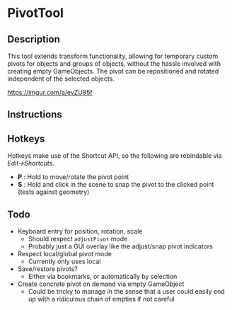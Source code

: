 # PivotTool
## Description
This tool extends transform functionality, allowing for temporary custom pivots for objects and groups of objects, without the hassle involved with creating empty GameObjects. The pivot can be repositioned and rotated independent of the selected objects.

https://imgur.com/a/evZU85f
## Instructions
## Hotkeys
Hotkeys make use of the Shortcut API, so the following are rebindable via *Edit->Shortcuts*.
* **P** : Hold to move/rotate the pivot point
* **S** : Hold and click in the scene to snap the pivot to the clicked point (tests against geometry)
## Todo
* Keyboard entry for position, rotation, scale
  * Should respect `adjustPivot` mode
  * Probably just a GUI overlay like the adjust/snap pivot indicators
* Respect local/global pivot mode
  * Currently only uses local
* Save/restore pivots?
  * Either via bookmarks, or automatically by selection
* Create concrete pivot on demand via empty GameObject
  * Could be tricky to manage in the sense that a user could easily end up with a ridiculous chain of empties if not careful
